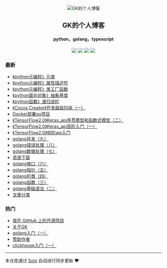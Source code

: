 <p align="center"><img alt="GK的个人博客" src="https://static.b3log.org/images/brand/solo-32.png"></p><h2 align="center">
GK的个人博客
</h2>

<h4 align="center">python，golang，typescript</h4>
<p align="center"><a title="GK的个人博客" target="_blank" href="https://github.com/GumKey/solo-blog"><img src="https://img.shields.io/github/last-commit/GumKey/solo-blog.svg?style=flat-square&color=FF9900"></a>
<a title="GitHub repo size in bytes" target="_blank" href="https://github.com/GumKey/solo-blog"><img src="https://img.shields.io/github/repo-size/GumKey/solo-blog.svg?style=flat-square"></a>
<a title="Solo Version" target="_blank" href="https://github.com/b3log/solo/releases"><img src="https://img.shields.io/badge/solo-3.6.3-f1e05a.svg?style=flat-square&color=blueviolet"></a>
<a title="Hits" target="_blank" href="https://github.com/b3log/hits"><img src="https://hits.b3log.org/GumKey/solo-blog.svg"></a></p>

### 最新

* [《python元编程》元类](http://www.gumkey.com/articles/2019/08/09/1565321805068.html)
* [《python元编程》属性描述符](http://www.gumkey.com/articles/2019/08/09/1565321729703.html)
* [《python元编程》类工厂函数](http://www.gumkey.com/articles/2019/08/09/1565321651236.html)
* [《python面向对象》抽象基类](http://www.gumkey.com/articles/2019/08/09/1565320912648.html)
* [《python函数》递归进阶](http://www.gumkey.com/articles/2019/08/09/1565318821075.html)
* [《Cocos Creator》开发超级玛丽（一）](http://www.gumkey.com/articles/2019/08/07/1565192914735.html)
* [Docker部署go项目](http://www.gumkey.com/articles/2019/08/07/1565190912018.html)
* [《TensorFlow2.0》Keras_api序贯模型和函数式模型（二）](http://www.gumkey.com/articles/2019/08/05/1565001084879.html)
* [《TensorFlow2.0》Keras_api高阶入门（一）](http://www.gumkey.com/articles/2019/08/04/1564931068743.html)
* [《TensorFlow2.0》低阶api入门](http://www.gumkey.com/articles/2019/08/02/1564760506381.html)
* [golang并发（九）](http://www.gumkey.com/articles/2019/08/02/1564759890939.html)
* [golang错误处理（八）](http://www.gumkey.com/articles/2019/08/02/1564759716911.html)
* [golang数据处理（七）](http://www.gumkey.com/articles/2019/08/02/1564759682812.html)
* [资源下载](http://www.gumkey.com/download.html)
* [golang接口（六）](http://www.gumkey.com/articles/2019/08/01/1564673637582.html)
* [golang指针（五）](http://www.gumkey.com/articles/2019/08/01/1564673557831.html)
* [golang的类（四）](http://www.gumkey.com/articles/2019/08/01/1564673446852.html)
* [golang函数（三）](http://www.gumkey.com/articles/2019/08/01/1564673330576.html)
* [golang基础语法（二）](http://www.gumkey.com/articles/2019/08/01/1564673293975.html)
* [文章分类](http://www.gumkey.com/category.html)

### 热门

* [我在 GitHub 上的开源项目](http://www.gumkey.com/my-github-repos)
* [关于GK](http://www.gumkey.com/about.html)
* [golang入门（一）](http://www.gumkey.com/articles/2019/07/25/1564042752679.html)
* [赞助作者](http://www.gumkey.com/support)
* [clickhouse入门（一）](http://www.gumkey.com/articles/2019/07/25/1564043680282.html)



---

本仓库通过 [Solo](https://github.com/b3log/solo) 自动进行同步更新 ❤️ 